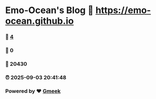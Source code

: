 # Emo-Ocean's Blog :link: https://emo-ocean.github.io 
### :page_facing_up: [4](https://emo-ocean.github.io/tag.html) 
### :speech_balloon: 0 
### :hibiscus: 20430 
### :alarm_clock: 2025-09-03 20:41:48 
### Powered by :heart: [Gmeek](https://github.com/Meekdai/Gmeek)
